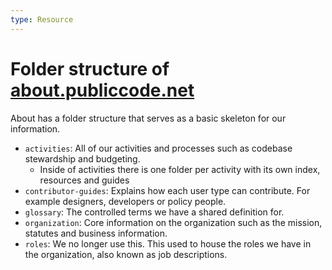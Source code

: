```yaml
---
type: Resource
---
```


# Folder structure of [about.publiccode.net](https://about.publiccode.net/)

About has a folder structure that serves as a basic skeleton for our information.

* `activities`: All of our activities and processes such as codebase stewardship and budgeting.
  * Inside of activities there is one folder per activity with its own index, resources and guides
* `contributor-guides`: Explains how each user type can contribute. For example designers, developers or policy people.
* `glossary`: The controlled terms we have a shared definition for.
* `organization`: Core information on the organization such as the mission, statutes and business information.
* `roles`: We no longer use this. This used to house the roles we have in the organization, also known as job descriptions.
